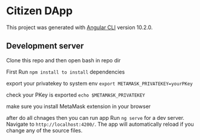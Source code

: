 # Citizen DApp

This project was generated with [Angular CLI](https://github.com/angular/angular-cli) version 10.2.0.

## Development server

Clone this repo and then open bash in repo dir

First Run `npm install to install` dependencies

export your privatekey to system env `export METAMASK_PRIVATEKEY=yourPKey`

check your PKey is exported `echo $METAMASK_PRIVATEKEY`

make sure you install MetaMask extension in your browser

after do all chnages then you can run app
Run `ng serve` for a dev server. Navigate to `http://localhost:4200/`. The app will automatically reload if you change any of the source files.
